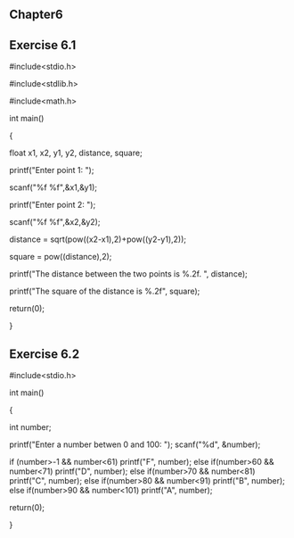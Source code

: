 ## Chapter6
## Exercise 6.1

#include<stdio.h> 

#include<stdlib.h> 

#include<math.h>

int main()


{

float x1, x2, y1, y2, distance, square;

printf("Enter point 1: "); 

scanf("%f %f",&x1,&y1);

printf("Enter point 2: ");

scanf("%f %f",&x2,&y2);



distance = sqrt(pow((x2-x1),2)+pow((y2-y1),2));

square = pow((distance),2);

 printf("The distance between the two points is %.2f. ", distance);
 
 printf("The square of the distance is %.2f", square);
 
 return(0);
 
 
 }

##  Exercise 6.2

#include<stdio.h> 

int main()

{

int number;

printf("Enter a number betwen 0 and 100: "); 
scanf("%d", &number);

if (number>-1 && number<61)
printf("F", number);
    else if(number>60 && number<71)
    printf("D", number);
      else if(number>70 && number<81)
      printf("C", number);
        else if(number>80 && number<91)
        printf("B", number);
           else if(number>90 && number<101)
           printf("A", number);
 
 return(0);
 
 }

